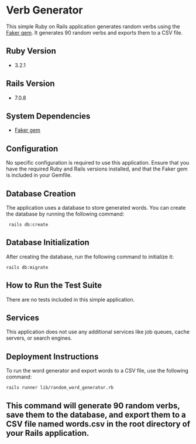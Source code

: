 # Verb Generator

This simple Ruby on Rails application generates random verbs using the [Faker gem](https://github.com/faker-ruby). It generates 90 random verbs and exports them to a CSV file.

## Ruby Version
- 3.2.1

## Rails Version
- 7.0.8

## System Dependencies
- [Faker gem](https://github.com/faker-ruby/faker)

## Configuration

No specific configuration is required to use this application. Ensure that you have the required Ruby and Rails versions installed, and that the Faker gem is included in your Gemfile.

## Database Creation

The application uses a database to store generated words. You can create the database by running the following command:


```
 rails db:create 
```


## Database Initialization
After creating the database, run the following command to initialize it:

```
rails db:migrate
```

## How to Run the Test Suite
There are no tests included in this simple application.

## Services
This application does not use any additional services like job queues, cache servers, or search engines.

## Deployment Instructions
To run the word generator and export words to a CSV file, use the following command:

```
rails runner lib/random_word_generator.rb
```

## This command will generate 90 random verbs, save them to the database, and export them to a CSV file named words.csv in the root directory of your Rails application.
